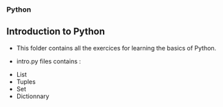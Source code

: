 ### Python
## Introduction to Python
- This folder contains all the exercices for learning the basics of Python.

- intro.py files contains : 
* List
* Tuples
* Set
* Dictionnary
